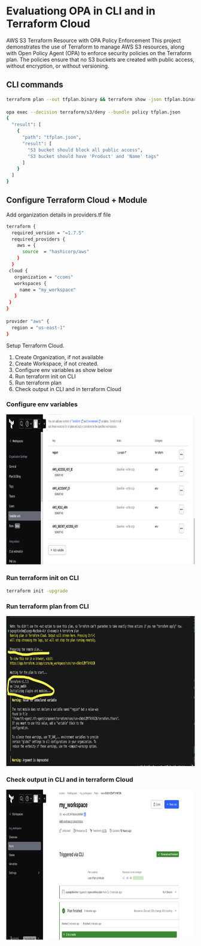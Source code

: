 # Evaluationg OPA in CLI and in Terraform Cloud

AWS S3 Terraform Resource with OPA Policy Enforcement
This project demonstrates the use of Terraform to manage AWS S3 resources, along with Open Policy Agent (OPA) to enforce security policies on the Terraform plan. The policies ensure that no S3 buckets are created with public access, without encryption, or without versioning.

## CLI commands
```sh
terraform plan --out tfplan.binary && terraform show -json tfplan.binary > tfplan.json

opa exec --decision terraform/s3/deny --bundle policy tfplan.json
{
  "result": [
    {
      "path": "tfplan.json",
      "result": [
        "S3 bucket should block all public access",
        "S3 bucket should have 'Product' and 'Name' tags"
      ]
    }
  ]
}
```

## Configure Terraform Cloud + Module

Add organization details in providers.tf file

```sh
terraform {
  required_version = "=1.7.5"
  required_providers {
    aws = {
      source  = "hashicorp/aws"
    }
  }
 cloud {
   organization = "ccoms"
   workspaces {
     name = "my_workspace"
   }
 }
}

provider "aws" {
  region = "us-east-1"
}
```

Setup Terraform Cloud.
1. Create Organization, if not available
2. Create Workspace, if not created.
3. Configure env variables as show below
4. Run terraform init on CLI 
5. Run terraform plan
6. Check output in CLI and in terraform Cloud

### Configure env variables
<p align="center"><img width="800" height="400" src=".images/tfc_env.png"></p>

### Run terraform init on CLI
```sh
terraform init -upgrade
```

### Run terraform plan from CLI
<p align="center"><img width="800" height="400" src=".images/tfcli_plan.png"></p>

### Check output in CLI and in terraform Cloud
<p align="center"><img width="800" height="400" src=".images/tfc_plan.png"></p>